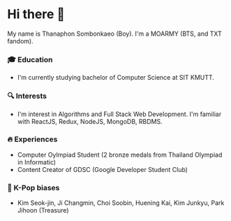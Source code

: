 # Hi there 👋
My name is Thanaphon Sombonkaeo (Boy). I'm a MOARMY (BTS, and TXT fandom).
### 🎓 Education
- I'm currently studying bachelor of Computer Science at SIT KMUTT.
### 🔍 Interests
- I'm interest in Algorithms and Full Stack Web Development. I'm familiar with ReactJS, Redux, NodeJS, MongoDB, RBDMS.
### 🔥 Experiences
- Computer Oylmpiad Student (2 bronze medals from Thailand Olympiad in Informatic)
- Content Creator of GDSC (Google Developer Student Club)
### 👑 K-Pop biases
- Kim Seok-jin, Ji Changmin, Choi Soobin, Huening Kai, Kim Junkyu, Park Jihoon (Treasure)

